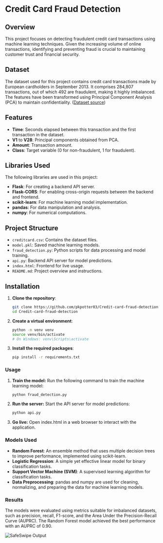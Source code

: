 # Credit Card Fraud Detection

## Overview

This project focuses on detecting fraudulent credit card transactions using machine learning techniques. Given the increasing volume of online transactions, identifying and preventing fraud is crucial to maintaining customer trust and financial security.

## Dataset

The dataset used for this project contains credit card transactions made by European cardholders in September 2013. It comprises 284,807 transactions, out of which 492 are fraudulent, making it highly imbalanced. The features have been transformed using Principal Component Analysis (PCA) to maintain confidentiality. ([Dataset source](https://www.kaggle.com/datasets/mlg-ulb/creditcardfraud))

## Features

- **Time**: Seconds elapsed between this transaction and the first transaction in the dataset.
- **V1** to **V28**: Principal components obtained from PCA.
- **Amount**: Transaction amount.
- **Class**: Target variable (0 for non-fraudulent, 1 for fraudulent).

## Libraries Used

The following libraries are used in this project:

- **Flask**: For creating a backend API server.
- **Flask-CORS**: For enabling cross-origin requests between the backend and frontend.
- **scikit-learn**: For machine learning model implementation.
- **pandas**: For data manipulation and analysis.
- **numpy**: For numerical computations.

## Project Structure

- `creditcard.csv`: Contains the dataset files.
- `model.pkl`: Saved machine learning models.
- `fraud_detection.py`: Python scripts for data processing and model training.
- `api.py`: Backend API server for model predictions.
- `index.html`: Frontend for live usage.
- `README.md`: Project overview and instructions.

## Installation

1. **Clone the repository**:
   
   ```bash
   git clone https://github.com/pkpotter03/Credit-card-fraud-detection.git
   cd Credit-card-fraud-detection
   
3. **Create a virtual environment**:
   
   ```bash
   python -m venv venv
   source venv/bin/activate
   # On Windows: venv\Scripts\activate
   
5. **Install the required packages**:
   
   ```bash
   pip install -r requirements.txt

### Usage

1. **Train the model:** Run the following command to train the machine learning model:
   
   ```bash
   python fraud_detection.py

3. **Run the server:** Start the API server for model predictions:
   
   ```bash
   python api.py
   
5. **Go live:** Open index.html in a web browser to interact with the application.

### Models Used
- **Random Forest**: An ensemble method that uses multiple decision trees to improve performance, implemented using scikit-learn.
- **Logistic Regression**: A simple yet effective linear model for binary classification tasks.
- **Support Vector Machine (SVM)**: A supervised learning algorithm for classification tasks.
- **Data Preprocessing**: pandas and numpy are used for cleaning, normalizing, and preparing the data for machine learning models.

### Results
The models were evaluated using metrics suitable for imbalanced datasets, such as precision, recall, F1-score, and the Area Under the Precision-Recall Curve (AUPRC). The Random Forest model achieved the best performance with an AUPRC of 0.90.

![SafeSwipe Output](assets/safeswipe-output.png)
